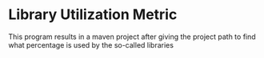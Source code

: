 # Library Utilization Metric

This program results in a maven project after giving the project path to find what percentage is used by the so-called libraries
